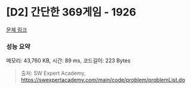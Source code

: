 # [D2] 간단한 369게임 - 1926 

[문제 링크](https://swexpertacademy.com/main/code/problem/problemDetail.do?contestProbId=AV5PTeo6AHUDFAUq) 

### 성능 요약

메모리: 43,760 KB, 시간: 89 ms, 코드길이: 223 Bytes



> 출처: SW Expert Academy, https://swexpertacademy.com/main/code/problem/problemList.do